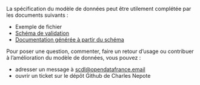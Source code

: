 La spécification du modèle de données peut être utilement complétée par les documents suivants :

- Exemple de fichier
- [​Schéma de validation​​](https://github.com/CharlesNepote/liste-prenoms-nouveaux-nes/blob/v1.1.2/prenom-schema.json)
- [​Documentation générée à partir du schéma​](https://dev.validata.fr/docs/schemas/scdl-prenoms.html)

Pour poser une question, commenter, faire un retour d’usage ou contribuer à l’amélioration du modèle de données, vous pouvez :

- adresser un message à scdl@opendatafrance.email
- ouvrir un ticket sur le dépôt Github de Charles Nepote
